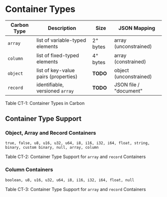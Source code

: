 # Container Types

Carbon Type  | Description                                 | Size | JSON Mapping 
-------------|---------------------------------------------|-----------------|------------
`array`      | list of variable-typed elements             | 2<sup>+</sup> bytes     | array (unconstrained)
`column`     | list of fixed-typed elements                | 4<sup>+</sup> bytes     | array (constrained)
`object`     | list of key-value pairs (properties)        | **TODO**     | object (unconstrained)
`record`     | identifiable, versioned `array`             | **TODO**     | JSON file / "document"

<span class="caption">Table CT-1: Container Types in Carbon</span>



## Container Type Support

### Object, Array and Record Containers

```
true, false, u8, u16, u32, u64, i8, i16, i32, i64, float, string, 
binary, custom binary, null, array, column 
```

<span class="caption">Table CT-2: Container Type Support for `array` and `record` Containers</span>


### Column Containers

```
boolean, u8, u16, u32, u64, i8, i16, i32, i64, float, null
```

<span class="caption">Table CT-3: Container Type Support for `array` and `record` Containers</span>